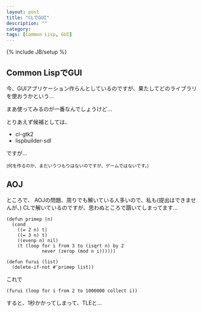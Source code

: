 ```yaml
---
layout: post
title: "CLでGUI"
description: ""
category: 
tags: [Common Lisp, GUI]
---
```

{% include JB/setup %}
## Common LispでGUI
今、GUIアプリケーション作らんとしているのですが、果たしてどのライブラリを使おうかという…

まあ使ってみるのが一番なんでしょうけど…
<!-- more -->

とりあえず候補としては、

* cl-gtk2
* lispbuilder-sdl

ですが…

<small>(何を作るのか、まだいうつもりはないのですが、ゲームではないです。)</small>

## AOJ
ところで、
AOJの問題、周りでも解いている人多いので、私も(提出はできませんが、)
CLで解いているのですが、思わぬところで躓いてしまってます…

	(defun primep (n)
	  (cond
		((= 2 n) t)
		((= 3 n) t)
		((evenp n) nil)
		(t (loop for i from 3 to (isqrt n) by 2
			     never (zerop (mod n i))))))
	
	(defun furui (list)
	  (delete-if-not #'primep list))

これで

	(furui (loop for i from 2 to 1000000 collect i))

すると、1秒かかってしまって、TLEと…
